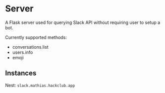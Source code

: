 # Server
A Flask server used for querying Slack API without requiring user to setup a bot.

Currently supported methods:
- conversations.list
- users.info
- emoji

## Instances
Nest: `slack.mathias.hackclub.app`